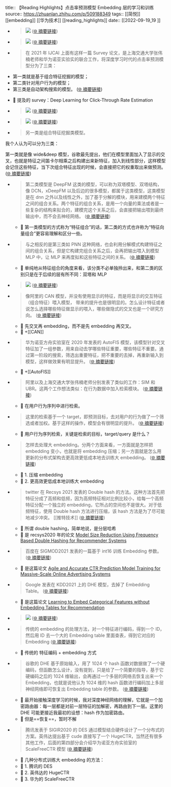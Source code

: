 title:: 【Reading Highlights】点击率预测模型 Embedding 层的学习和训练
source:: https://zhuanlan.zhihu.com/p/509188349
tags:: [[简悦]] [[embedding]]  [[华为技术]]   [[reading_highlights]]
date:: [[2022-09-19_19  ]]


- > ![](https://pic1.zhimg.com/v2-1b972b16334617ccc85a0c6e36539d9c_r.jpg)  ([🌐 摘要链接](https://zhuanlan.zhihu.com/p/509188349#js_content:~:text=https://pic1.zhimg.com/v2-1b972b16334617ccc85a0c6e36539d9c_r.jpg))

- > ![](https://pic4.zhimg.com/v2-015a9245728ff37e8932d1f08a549dcf_r.jpg)  ([🌐 摘要链接](https://zhuanlan.zhihu.com/p/509188349#js_content:~:text=https://pic4.zhimg.com/v2-015a9245728ff37e8932d1f08a549dcf_r.jpg))

- > 在 2021 年 IJCAI 上面有这样一篇 Survey 论文，是上海交通大学张伟楠老师和华为诺亚实验实的联合工作，将深度学习时代的点击率预测模型分为了三类：

*   第一类就是基于组合特征挖掘的模型；
*   第二类针对用户行为的模型；
*   第三类是自动架构搜索的模型。  ([🌐 摘要链接](https://zhuanlan.zhihu.com/p/509188349#js_content:~:text=%E5%9C%A8%202021%20%E5%B9%B4%20IJCAI%20%E4%B8%8A%E9%9D%A2%E6%9C%89%E8%BF%99%E6%A0%B7%E4%B8%80%E7%AF%87%20Survey%20%E8%AE%BA%E6%96%87%EF%BC%8C%E6%98%AF%E4%B8%8A%E6%B5%B7%E4%BA%A4%E9%80%9A%E5%A4%A7%E5%AD%A6%E5%BC%A0%E4%BC%9F%E6%A5%A0%E8%80%81%E5%B8%88%E5%92%8C%E5%8D%8E%E4%B8%BA%E8%AF%BA%E4%BA%9A%E5%AE%9E%E9%AA%8C%E5%AE%9E%E7%9A%84%E8%81%94%E5%90%88%E5%B7%A5%E4%BD%9C%EF%BC%8C%E5%B0%86%E6%B7%B1%E5%BA%A6%E5%AD%A6%E4%B9%A0%E6%97%B6%E4%BB%A3%E7%9A%84%E7%82%B9%E5%87%BB%E7%8E%87%E9%A2%84%E6%B5%8B%E6%A8%A1%E5%9E%8B%E5%88%86%E4%B8%BA%E4%BA%86%E4%B8%89%E7%B1%BB%EF%BC%9A%E7%AC%AC%E4%B8%80%E7%B1%BB%E5%B0%B1%E6%98%AF%E5%9F%BA%E4%BA%8E%E7%BB%84%E5%90%88%E7%89%B9%E5%BE%81%E6%8C%96%E6%8E%98%E7%9A%84%E6%A8%A1%E5%9E%8B%EF%BC%9B%E7%AC%AC%E4%BA%8C%E7%B1%BB%E9%92%88%E5%AF%B9%E7%94%A8%E6%88%B7%E8%A1%8C%E4%B8%BA%E7%9A%84%E6%A8%A1%E5%9E%8B%EF%BC%9B%E7%AC%AC%E4%B8%89%E7%B1%BB%E6%98%AF%E8%87%AA%E5%8A%A8%E6%9E%B6%E6%9E%84%E6%90%9C%E7%B4%A2%E7%9A%84%E6%A8%A1%E5%9E%8B%E3%80%82))
  - 📝 提及的 survey：Deep Learning for Click-Through Rate Estimation

- > ![](https://pic1.zhimg.com/v2-fa70ca1c0fe329e26e331401abdac828_r.jpg)  ([🌐 摘要链接](https://zhuanlan.zhihu.com/p/509188349#js_content:~:text=https://pic1.zhimg.com/v2-fa70ca1c0fe329e26e331401abdac828_r.jpg))

- > ![](https://pic2.zhimg.com/v2-c902c0cbf0edbffa7ca1cc9a3c4229a9_r.jpg)  ([🌐 摘要链接](https://zhuanlan.zhihu.com/p/509188349#js_content:~:text=https://pic2.zhimg.com/v2-c902c0cbf0edbffa7ca1cc9a3c4229a9_r.jpg))

- > 另一类是组合特征挖掘类模型。

我个人认为可以分为三类：

第一类就是像 wide&deep 模型，谷歌最先提出，他们在模型里面加入了显示的交叉，也就是特征之间笛卡尔相乘之后构建出来新特征，加入到线性部分，这样模型会记住这些特征，当下次组合特征出现的时候，会直接把它的权重取出来做预测。  ([🌐 摘要链接](https://zhuanlan.zhihu.com/p/509188349#js_content:~:text=%E5%8F%A6%E4%B8%80%E7%B1%BB%E6%98%AF%E7%BB%84%E5%90%88%E7%89%B9%E5%BE%81%E6%8C%96%E6%8E%98%E7%B1%BB%E6%A8%A1%E5%9E%8B%E3%80%82%E6%88%91%E4%B8%AA%E4%BA%BA%E8%AE%A4%E4%B8%BA%E5%8F%AF%E4%BB%A5%E5%88%86%E4%B8%BA%E4%B8%89%E7%B1%BB%EF%BC%9A%E7%AC%AC%E4%B8%80%E7%B1%BB%E5%B0%B1%E6%98%AF%E5%83%8F%20wide&deep%20%E6%A8%A1%E5%9E%8B%EF%BC%8C%E8%B0%B7%E6%AD%8C%E6%9C%80%E5%85%88%E6%8F%90%E5%87%BA%EF%BC%8C%E4%BB%96%E4%BB%AC%E5%9C%A8%E6%A8%A1%E5%9E%8B%E9%87%8C%E9%9D%A2%E5%8A%A0%E5%85%A5%E4%BA%86%E6%98%BE%E7%A4%BA%E7%9A%84%E4%BA%A4%E5%8F%89%EF%BC%8C%E4%B9%9F%E5%B0%B1%E6%98%AF%E7%89%B9%E5%BE%81%E4%B9%8B%E9%97%B4%E7%AC%9B%E5%8D%A1%E5%B0%94%E7%9B%B8%E4%B9%98%E4%B9%8B%E5%90%8E%E6%9E%84%E5%BB%BA%E5%87%BA%E6%9D%A5%E6%96%B0%E7%89%B9%E5%BE%81%EF%BC%8C%E5%8A%A0%E5%85%A5%E5%88%B0%E7%BA%BF%E6%80%A7%E9%83%A8%E5%88%86%EF%BC%8C%E8%BF%99%E6%A0%B7%E6%A8%A1%E5%9E%8B%E4%BC%9A%E8%AE%B0%E4%BD%8F%E8%BF%99%E4%BA%9B%E7%89%B9%E5%BE%81%EF%BC%8C%E5%BD%93%E4%B8%8B%E6%AC%A1%E7%BB%84%E5%90%88%E7%89%B9%E5%BE%81%E5%87%BA%E7%8E%B0%E7%9A%84%E6%97%B6%E5%80%99%EF%BC%8C%E4%BC%9A%E7%9B%B4%E6%8E%A5%E6%8A%8A%E5%AE%83%E7%9A%84%E6%9D%83%E9%87%8D%E5%8F%96%E5%87%BA%E6%9D%A5%E5%81%9A%E9%A2%84%E6%B5%8B%E3%80%82))

- > 第二类模型是 DeepFM 这类的模型，可以称为双塔模型、双塔结构，像 DCN，xDeepFM 以及后边的很多模型，都属于这类模型，这类模型是在 dnn 之外以及线性之外，加了基于分解的模块，用来建模两个特征之间的组合关系。两个特征的组合关系，是用一个向量的乘法或者是一些复杂的结构来拟合的，建模完这个关系之后，会直接把输出喂到最终输出中，而不会去神经网络。  ([🌐 摘要链接](https://zhuanlan.zhihu.com/p/509188349#js_content:~:text=%E7%AC%AC%E4%BA%8C%E7%B1%BB%E6%A8%A1%E5%9E%8B%E6%98%AF%20DeepFM%20%E8%BF%99%E7%B1%BB%E7%9A%84%E6%A8%A1%E5%9E%8B%EF%BC%8C%E5%8F%AF%E4%BB%A5%E7%A7%B0%E4%B8%BA%E5%8F%8C%E5%A1%94%E6%A8%A1%E5%9E%8B%E3%80%81%E5%8F%8C%E5%A1%94%E7%BB%93%E6%9E%84%EF%BC%8C%E5%83%8F%20DCN%EF%BC%8CxDeepFM%20%E4%BB%A5%E5%8F%8A%E5%90%8E%E8%BE%B9%E7%9A%84%E5%BE%88%E5%A4%9A%E6%A8%A1%E5%9E%8B%EF%BC%8C%E9%83%BD%E5%B1%9E%E4%BA%8E%E8%BF%99%E7%B1%BB%E6%A8%A1%E5%9E%8B%EF%BC%8C%E8%BF%99%E7%B1%BB%E6%A8%A1%E5%9E%8B%E6%98%AF%E5%9C%A8%20dnn%20%E4%B9%8B%E5%A4%96%E4%BB%A5%E5%8F%8A%E7%BA%BF%E6%80%A7%E4%B9%8B%E5%A4%96%EF%BC%8C%E5%8A%A0%E4%BA%86%E5%9F%BA%E4%BA%8E%E5%88%86%E8%A7%A3%E7%9A%84%E6%A8%A1%E5%9D%97%EF%BC%8C%E7%94%A8%E6%9D%A5%E5%BB%BA%E6%A8%A1%E4%B8%A4%E4%B8%AA%E7%89%B9%E5%BE%81%E4%B9%8B%E9%97%B4%E7%9A%84%E7%BB%84%E5%90%88%E5%85%B3%E7%B3%BB%E3%80%82%E4%B8%A4%E4%B8%AA%E7%89%B9%E5%BE%81%E7%9A%84%E7%BB%84%E5%90%88%E5%85%B3%E7%B3%BB%EF%BC%8C%E6%98%AF%E7%94%A8%E4%B8%80%E4%B8%AA%E5%90%91%E9%87%8F%E7%9A%84%E4%B9%98%E6%B3%95%E6%88%96%E8%80%85%E6%98%AF%E4%B8%80%E4%BA%9B%E5%A4%8D%E6%9D%82%E7%9A%84%E7%BB%93%E6%9E%84%E6%9D%A5%E6%8B%9F%E5%90%88%E7%9A%84%EF%BC%8C%E5%BB%BA%E6%A8%A1%E5%AE%8C%E8%BF%99%E4%B8%AA%E5%85%B3%E7%B3%BB%E4%B9%8B%E5%90%8E%EF%BC%8C%E4%BC%9A%E7%9B%B4%E6%8E%A5%E6%8A%8A%E8%BE%93%E5%87%BA%E5%96%82%E5%88%B0%E6%9C%80%E7%BB%88%E8%BE%93%E5%87%BA%E4%B8%AD%EF%BC%8C%E8%80%8C%E4%B8%8D%E4%BC%9A%E5%8E%BB%E7%A5%9E%E7%BB%8F%E7%BD%91%E7%BB%9C%E3%80%82))
  - 📝 第一类模型的方式称为“特征组合”的话，第二类的方式也许称为“特征向量组合”更容易理解和区分一些。

- > 与之相反的是第三类如 PNN 这种网络，也会利用分解模式构建特征之间的组合关系，但是它构建完组合关系之后，会再把输出喂入到模型 MLP 中，让 MLP 来再度拟和这些特征之间的关系。  ([🌐 摘要链接](https://zhuanlan.zhihu.com/p/509188349#js_content:~:text=%E4%B8%8E%E4%B9%8B%E7%9B%B8%E5%8F%8D%E7%9A%84%E6%98%AF%E7%AC%AC%E4%B8%89%E7%B1%BB%E5%A6%82%20PNN%20%E8%BF%99%E7%A7%8D%E7%BD%91%E7%BB%9C%EF%BC%8C%E4%B9%9F%E4%BC%9A%E5%88%A9%E7%94%A8%E5%88%86%E8%A7%A3%E6%A8%A1%E5%BC%8F%E6%9E%84%E5%BB%BA%E7%89%B9%E5%BE%81%E4%B9%8B%E9%97%B4%E7%9A%84%E7%BB%84%E5%90%88%E5%85%B3%E7%B3%BB%EF%BC%8C%E4%BD%86%E6%98%AF%E5%AE%83%E6%9E%84%E5%BB%BA%E5%AE%8C%E7%BB%84%E5%90%88%E5%85%B3%E7%B3%BB%E4%B9%8B%E5%90%8E%EF%BC%8C%E4%BC%9A%E5%86%8D%E6%8A%8A%E8%BE%93%E5%87%BA%E5%96%82%E5%85%A5%E5%88%B0%E6%A8%A1%E5%9E%8B%20MLP%20%E4%B8%AD%EF%BC%8C%E8%AE%A9%20MLP%20%E6%9D%A5%E5%86%8D%E5%BA%A6%E6%8B%9F%E5%92%8C%E8%BF%99%E4%BA%9B%E7%89%B9%E5%BE%81%E4%B9%8B%E9%97%B4%E7%9A%84%E5%85%B3%E7%B3%BB%E3%80%82))
  - 📝 单纯地从特征组合的角度来看，该分类不必单独拎出来，和第二类的区别只是在于后续的层有所不同：双塔和 MLP

- > ![](https://pic2.zhimg.com/v2-baadda67104d650555919182064bf121_r.jpg)  ([🌐 摘要链接](https://zhuanlan.zhihu.com/p/509188349#js_content:~:text=https://pic2.zhimg.com/v2-baadda67104d650555919182064bf121_r.jpg))

- > 像阿里的 CAN 模型，并没有使用显示的特征，而是将显示的交互特征（组合特征）喂入模型， 带来的提升也是很明显的。怎么设计特征或者说怎么选择哪些特征做显示的喂入，哪些做隐式的交叉也是一个研究方向。  ([🌐 摘要链接](https://zhuanlan.zhihu.com/p/509188349#js_content:~:text=%E5%83%8F%E9%98%BF%E9%87%8C%E7%9A%84%20CAN%20%E6%A8%A1%E5%9E%8B%EF%BC%8C%E5%B9%B6%E6%B2%A1%E6%9C%89%E4%BD%BF%E7%94%A8%E6%98%BE%E7%A4%BA%E7%9A%84%E7%89%B9%E5%BE%81%EF%BC%8C%E8%80%8C%E6%98%AF%E5%B0%86%E6%98%BE%E7%A4%BA%E7%9A%84%E4%BA%A4%E4%BA%92%E7%89%B9%E5%BE%81%EF%BC%88%E7%BB%84%E5%90%88%E7%89%B9%E5%BE%81%EF%BC%89%E5%96%82%E5%85%A5%E6%A8%A1%E5%9E%8B%EF%BC%8C%20%E5%B8%A6%E6%9D%A5%E7%9A%84%E6%8F%90%E5%8D%87%E4%B9%9F%E6%98%AF%E5%BE%88%E6%98%8E%E6%98%BE%E7%9A%84%E3%80%82%E6%80%8E%E4%B9%88%E8%AE%BE%E8%AE%A1%E7%89%B9%E5%BE%81%E6%88%96%E8%80%85%E8%AF%B4%E6%80%8E%E4%B9%88%E9%80%89%E6%8B%A9%E5%93%AA%E4%BA%9B%E7%89%B9%E5%BE%81%E5%81%9A%E6%98%BE%E7%A4%BA%E7%9A%84%E5%96%82%E5%85%A5%EF%BC%8C%E5%93%AA%E4%BA%9B%E5%81%9A%E9%9A%90%E5%BC%8F%E7%9A%84%E4%BA%A4%E5%8F%89%E4%B9%9F%E6%98%AF%E4%B8%80%E4%B8%AA%E7%A0%94%E7%A9%B6%E6%96%B9%E5%90%91%E3%80%82))
  - 📝 先交叉再 embedding，而不是先 embedding 再交叉。
  - 📝 +[[CAN]]

- > 华为诺亚方舟实验室在 2020 年发表的 AutoFIS 模型，该模型针对交叉特征加了一组参数，用来自动去学哪些特征重要，哪些特征不重要。通过第一阶段的搜索，筛选出重要特征，把不重要的去掉，再重新输入到模型，这样做效果有明显提升。  ([🌐 摘要链接](https://zhuanlan.zhihu.com/p/509188349#js_content:~:text=%E5%8D%8E%E4%B8%BA%E8%AF%BA%E4%BA%9A%E6%96%B9%E8%88%9F%E5%AE%9E%E9%AA%8C%E5%AE%A4%E5%9C%A8%202020%20%E5%B9%B4%E5%8F%91%E8%A1%A8%E7%9A%84%20AutoFIS%20%E6%A8%A1%E5%9E%8B%EF%BC%8C%E8%AF%A5%E6%A8%A1%E5%9E%8B%E9%92%88%E5%AF%B9%E4%BA%A4%E5%8F%89%E7%89%B9%E5%BE%81%E5%8A%A0%E4%BA%86%E4%B8%80%E7%BB%84%E5%8F%82%E6%95%B0%EF%BC%8C%E7%94%A8%E6%9D%A5%E8%87%AA%E5%8A%A8%E5%8E%BB%E5%AD%A6%E5%93%AA%E4%BA%9B%E7%89%B9%E5%BE%81%E9%87%8D%E8%A6%81%EF%BC%8C%E5%93%AA%E4%BA%9B%E7%89%B9%E5%BE%81%E4%B8%8D%E9%87%8D%E8%A6%81%E3%80%82%E9%80%9A%E8%BF%87%E7%AC%AC%E4%B8%80%E9%98%B6%E6%AE%B5%E7%9A%84%E6%90%9C%E7%B4%A2%EF%BC%8C%E7%AD%9B%E9%80%89%E5%87%BA%E9%87%8D%E8%A6%81%E7%89%B9%E5%BE%81%EF%BC%8C%E6%8A%8A%E4%B8%8D%E9%87%8D%E8%A6%81%E7%9A%84%E5%8E%BB%E6%8E%89%EF%BC%8C%E5%86%8D%E9%87%8D%E6%96%B0%E8%BE%93%E5%85%A5%E5%88%B0%E6%A8%A1%E5%9E%8B%EF%BC%8C%E8%BF%99%E6%A0%B7%E5%81%9A%E6%95%88%E6%9E%9C%E6%9C%89%E6%98%8E%E6%98%BE%E6%8F%90%E5%8D%87%E3%80%82))
  - 📝 +[[AutoFIS]]

- > 阿里以及上海交通大学张伟楠老师分别发表了类似的工作：SIM 和 UBR。这两个工作想法类似：在行为数据中加入检索模块。  ([🌐 摘要链接](https://zhuanlan.zhihu.com/p/509188349#js_content:~:text=%E9%98%BF%E9%87%8C%E4%BB%A5%E5%8F%8A%E4%B8%8A%E6%B5%B7%E4%BA%A4%E9%80%9A%E5%A4%A7%E5%AD%A6%E5%BC%A0%E4%BC%9F%E6%A5%A0%E8%80%81%E5%B8%88%E5%88%86%E5%88%AB%E5%8F%91%E8%A1%A8%E4%BA%86%E7%B1%BB%E4%BC%BC%E7%9A%84%E5%B7%A5%E4%BD%9C%EF%BC%9ASIM%20%E5%92%8C%20UBR%E3%80%82%E8%BF%99%E4%B8%A4%E4%B8%AA%E5%B7%A5%E4%BD%9C%E6%83%B3%E6%B3%95%E7%B1%BB%E4%BC%BC%EF%BC%9A%E5%9C%A8%E8%A1%8C%E4%B8%BA%E6%95%B0%E6%8D%AE%E4%B8%AD%E5%8A%A0%E5%85%A5%E6%A3%80%E7%B4%A2%E6%A8%A1%E5%9D%97%E3%80%82))
  - 📝 在用户行为序列中进行检索。

- > 这里的检索基于一个 target，即预测目标，去对用户的行为做了一个筛选或者加权。基于这样的操作，模型会有很明显的提升。  ([🌐 摘要链接](https://zhuanlan.zhihu.com/p/509188349#js_content:~:text=%E8%BF%99%E9%87%8C%E7%9A%84%E6%A3%80%E7%B4%A2%E5%9F%BA%E4%BA%8E%E4%B8%80%E4%B8%AA%20target%EF%BC%8C%E5%8D%B3%E9%A2%84%E6%B5%8B%E7%9B%AE%E6%A0%87%EF%BC%8C%E5%8E%BB%E5%AF%B9%E7%94%A8%E6%88%B7%E7%9A%84%E8%A1%8C%E4%B8%BA%E5%81%9A%E4%BA%86%E4%B8%80%E4%B8%AA%E7%AD%9B%E9%80%89%E6%88%96%E8%80%85%E5%8A%A0%E6%9D%83%E3%80%82%E5%9F%BA%E4%BA%8E%E8%BF%99%E6%A0%B7%E7%9A%84%E6%93%8D%E4%BD%9C%EF%BC%8C%E6%A8%A1%E5%9E%8B%E4%BC%9A%E6%9C%89%E5%BE%88%E6%98%8E%E6%98%BE%E7%9A%84%E6%8F%90%E5%8D%87%E3%80%82))
  - 📝 用户行为序列检索，关键是检索的目标，target/query 是什么？

- > 怎样去处理大 embedding。分两个方面来看，一方面就是怎样把 embedding 变小，也就是将 embedding 压缩；另一方面就是怎么用更新的分布式架构去更高效更低成本地去训练大 embedding。  ([🌐 摘要链接](https://zhuanlan.zhihu.com/p/509188349#js_content:~:text=%E6%80%8E%E6%A0%B7%E5%8E%BB%E5%A4%84%E7%90%86%E5%A4%A7%20embedding%E3%80%82%E5%88%86%E4%B8%A4%E4%B8%AA%E6%96%B9%E9%9D%A2%E6%9D%A5%E7%9C%8B%EF%BC%8C%E4%B8%80%E6%96%B9%E9%9D%A2%E5%B0%B1%E6%98%AF%E6%80%8E%E6%A0%B7%E6%8A%8A%20embedding%20%E5%8F%98%E5%B0%8F%EF%BC%8C%E4%B9%9F%E5%B0%B1%E6%98%AF%E5%B0%86%20embedding%20%E5%8E%8B%E7%BC%A9%EF%BC%9B%E5%8F%A6%E4%B8%80%E6%96%B9%E9%9D%A2%E5%B0%B1%E6%98%AF%E6%80%8E%E4%B9%88%E7%94%A8%E6%9B%B4%E6%96%B0%E7%9A%84%E5%88%86%E5%B8%83%E5%BC%8F%E6%9E%B6%E6%9E%84%E5%8E%BB%E6%9B%B4%E9%AB%98%E6%95%88%E6%9B%B4%E4%BD%8E%E6%88%90%E6%9C%AC%E5%9C%B0%E5%8E%BB%E8%AE%AD%E7%BB%83%E5%A4%A7%20embedding%E3%80%82))
  - 📝 1. 压缩 embedding
  - 📝 2. 更高效更低成本地训练大 embedding

- > twitter 在 Recsys 2021 发表的 Double hash 的方法。这种方法首先把特征分成了高频和低频，因为高频特征相对比例比较小，给每一个高频特征分配一个独立的 embedding，它所占的空间也不是很大。对于低频特征，使用 Double hash 方法进行压缩，该 hash 方法是为了尽可能地减少冲突。 [[推特技术]]   ([🌐 摘要链接](https://zhuanlan.zhihu.com/p/509188349#js_content:~:text=twitter%20%E5%9C%A8%20Recsys%202021%20%E5%8F%91%E8%A1%A8%E7%9A%84%20Double%20hash%20%E7%9A%84%E6%96%B9%E6%B3%95%E3%80%82%E8%BF%99%E7%A7%8D%E6%96%B9%E6%B3%95%E9%A6%96%E5%85%88%E6%8A%8A%E7%89%B9%E5%BE%81%E5%88%86%E6%88%90%E4%BA%86%E9%AB%98%E9%A2%91%E5%92%8C%E4%BD%8E%E9%A2%91%EF%BC%8C%E5%9B%A0%E4%B8%BA%E9%AB%98%E9%A2%91%E7%89%B9%E5%BE%81%E7%9B%B8%E5%AF%B9%E6%AF%94%E4%BE%8B%E6%AF%94%E8%BE%83%E5%B0%8F%EF%BC%8C%E7%BB%99%E6%AF%8F%E4%B8%80%E4%B8%AA%E9%AB%98%E9%A2%91%E7%89%B9%E5%BE%81%E5%88%86%E9%85%8D%E4%B8%80%E4%B8%AA%E7%8B%AC%E7%AB%8B%E7%9A%84%20embedding%EF%BC%8C%E5%AE%83%E6%89%80%E5%8D%A0%E7%9A%84%E7%A9%BA%E9%97%B4%E4%B9%9F%E4%B8%8D%E6%98%AF%E5%BE%88%E5%A4%A7%E3%80%82%E5%AF%B9%E4%BA%8E%E4%BD%8E%E9%A2%91%E7%89%B9%E5%BE%81%EF%BC%8C%E4%BD%BF%E7%94%A8%20Double%20hash%20%E6%96%B9%E6%B3%95%E8%BF%9B%E8%A1%8C%E5%8E%8B%E7%BC%A9%EF%BC%8C%E8%AF%A5%20hash%20%E6%96%B9%E6%B3%95%E6%98%AF%E4%B8%BA%E4%BA%86%E5%B0%BD%E5%8F%AF%E8%83%BD%E5%9C%B0%E5%87%8F%E5%B0%91%E5%86%B2%E7%AA%81%E3%80%82))
  - 📝 所谓 double hashing，简单地说，是分层哈希
  - 📝 是 recsys2020 年的论文 [Model Size Reduction Using Frequency Based Double Hashing for Recommender Systems](https://arxiv.org/pdf/2007.14523.pdf)

- > 百度在 SIGMOD2021 发表的一篇基于 int16 训练 Embedding 参数。  ([🌐 摘要链接](https://zhuanlan.zhihu.com/p/509188349#js_content:~:text=%E7%99%BE%E5%BA%A6%E5%9C%A8%20SIGMOD2021%20%E5%8F%91%E8%A1%A8%E7%9A%84%E4%B8%80%E7%AF%87%E5%9F%BA%E4%BA%8E%20int16%20%E8%AE%AD%E7%BB%83%20Embedding%20%E5%8F%82%E6%95%B0%E3%80%82))
  - 📝 是这篇论文 [Agile and Accurate CTR Prediction Model Training for Massive-Scale Online Advertising Systems](https://dl.acm.org/doi/pdf/10.1145/3448016.3457236)

- > Google 发表在 KDD2021 上的 DHE 模型，去掉了 Embedding Table。  ([🌐 摘要链接](https://zhuanlan.zhihu.com/p/509188349#js_content:~:text=Google%20%E5%8F%91%E8%A1%A8%E5%9C%A8%20KDD2021%20%E4%B8%8A%E7%9A%84%20DHE%20%E6%A8%A1%E5%9E%8B%EF%BC%8C%E5%8E%BB%E6%8E%89%E4%BA%86%20Embedding%20Table%E3%80%82))
  - 📝 是这篇论文 [Learning to Embed Categorical Features without Embedding Tables for Recommendation](https://dl.acm.org/doi/10.1145/3447548.3467304)

- > ![](https://pic3.zhimg.com/v2-eb6fddd686c3efe7f3309674f97b9fbe_r.jpg)  ([🌐 摘要链接](https://zhuanlan.zhihu.com/p/509188349#js_content:~:text=https://pic3.zhimg.com/v2-eb6fddd686c3efe7f3309674f97b9fbe_r.jpg))

- > 传统的 embedding 的处理方法，对一个特征进行编码，得到一个 ID，然后用 ID 去一个大的 Embedding table 里面查表，得到它对应的 Embedding  ([🌐 摘要链接](https://zhuanlan.zhihu.com/p/509188349#js_content:~:text=%E4%BC%A0%E7%BB%9F%E7%9A%84%20embedding%20%E7%9A%84%E5%A4%84%E7%90%86%E6%96%B9%E6%B3%95%EF%BC%8C%E5%AF%B9%E4%B8%80%E4%B8%AA%E7%89%B9%E5%BE%81%E8%BF%9B%E8%A1%8C%E7%BC%96%E7%A0%81%EF%BC%8C%E5%BE%97%E5%88%B0%E4%B8%80%E4%B8%AA%20ID%EF%BC%8C%E7%84%B6%E5%90%8E%E7%94%A8%20ID%20%E5%8E%BB%E4%B8%80%E4%B8%AA%E5%A4%A7%E7%9A%84%20Embedding%20table%20%E9%87%8C%E9%9D%A2%E6%9F%A5%E8%A1%A8%EF%BC%8C%E5%BE%97%E5%88%B0%E5%AE%83%E5%AF%B9%E5%BA%94%E7%9A%84%20Embedding))
  - 📝 传统的 特征编码 + embedding 方式

- > 谷歌的 DHE 基于原始输入，用了 1024 个 hash 函数对数据做了一个硬编码，但函数怎么设计，没有提到，只是给了一个简要的指导，基于它硬编码之后的 1024 维输出，会再通过一个多层的网络去恢复出来一个 Embedding，也就是说他认为 1024 维的 hash 函数进行编码加上多层神经网络即可恢复出 Embedding table 的参数。  ([🌐 摘要链接](https://zhuanlan.zhihu.com/p/509188349#js_content:~:text=%E8%B0%B7%E6%AD%8C%E7%9A%84%20DHE%20%E5%9F%BA%E4%BA%8E%E5%8E%9F%E5%A7%8B%E8%BE%93%E5%85%A5%EF%BC%8C%E7%94%A8%E4%BA%86%201024%20%E4%B8%AA%20hash%20%E5%87%BD%E6%95%B0%E5%AF%B9%E6%95%B0%E6%8D%AE%E5%81%9A%E4%BA%86%E4%B8%80%E4%B8%AA%E7%A1%AC%E7%BC%96%E7%A0%81%EF%BC%8C%E4%BD%86%E5%87%BD%E6%95%B0%E6%80%8E%E4%B9%88%E8%AE%BE%E8%AE%A1%EF%BC%8C%E6%B2%A1%E6%9C%89%E6%8F%90%E5%88%B0%EF%BC%8C%E5%8F%AA%E6%98%AF%E7%BB%99%E4%BA%86%E4%B8%80%E4%B8%AA%E7%AE%80%E8%A6%81%E7%9A%84%E6%8C%87%E5%AF%BC%EF%BC%8C%E5%9F%BA%E4%BA%8E%E5%AE%83%E7%A1%AC%E7%BC%96%E7%A0%81%E4%B9%8B%E5%90%8E%E7%9A%84%201024%20%E7%BB%B4%E8%BE%93%E5%87%BA%EF%BC%8C%E4%BC%9A%E5%86%8D%E9%80%9A%E8%BF%87%E4%B8%80%E4%B8%AA%E5%A4%9A%E5%B1%82%E7%9A%84%E7%BD%91%E7%BB%9C%E5%8E%BB%E6%81%A2%E5%A4%8D%E5%87%BA%E6%9D%A5%E4%B8%80%E4%B8%AA%20Embedding%EF%BC%8C%E4%B9%9F%E5%B0%B1%E6%98%AF%E8%AF%B4%E4%BB%96%E8%AE%A4%E4%B8%BA%201024%20%E7%BB%B4%E7%9A%84%20hash%20%E5%87%BD%E6%95%B0%E8%BF%9B%E8%A1%8C%E7%BC%96%E7%A0%81%E5%8A%A0%E4%B8%8A%E5%A4%9A%E5%B1%82%E7%A5%9E%E7%BB%8F%E7%BD%91%E7%BB%9C%E5%8D%B3%E5%8F%AF%E6%81%A2%E5%A4%8D%E5%87%BA%20Embedding%20table%20%E7%9A%84%E5%8F%82%E6%95%B0%E3%80%82))
  - 📝 最开始接触深度学习的时候，我对深度神经网络的理解，它就是一个加密路由器：每一层都是对前一层特征的加解密，再路由到下一层。这里的 DHE 可能更接近我最初的设想：hash 作为加密路由。
  - 📝 但是==恢复==，暂时不解

- > 腾讯发表于 SIGIR2020 的 DES 通过模型结合硬件设计了一个分布式的方案。英伟达提出基于 cude 直接写了一个 HugeCTR，当然还有很多其他工作，后面的第四部分会介绍华为诺亚方舟实验室的 ScaleFreeCTR 模型  ([🌐 摘要链接](https://zhuanlan.zhihu.com/p/509188349#js_content:~:text=%E8%85%BE%E8%AE%AF%E5%8F%91%E8%A1%A8%E4%BA%8E%20SIGIR2020%20%E7%9A%84%20DES%20%E9%80%9A%E8%BF%87%E6%A8%A1%E5%9E%8B%E7%BB%93%E5%90%88%E7%A1%AC%E4%BB%B6%E8%AE%BE%E8%AE%A1%E4%BA%86%E4%B8%80%E4%B8%AA%E5%88%86%E5%B8%83%E5%BC%8F%E7%9A%84%E6%96%B9%E6%A1%88%E3%80%82%E8%8B%B1%E4%BC%9F%E8%BE%BE%E6%8F%90%E5%87%BA%E5%9F%BA%E4%BA%8E%20cude%20%E7%9B%B4%E6%8E%A5%E5%86%99%E4%BA%86%E4%B8%80%E4%B8%AA%20HugeCTR%EF%BC%8C%E5%BD%93%E7%84%B6%E8%BF%98%E6%9C%89%E5%BE%88%E5%A4%9A%E5%85%B6%E4%BB%96%E5%B7%A5%E4%BD%9C%EF%BC%8C%E5%90%8E%E9%9D%A2%E7%9A%84%E7%AC%AC%E5%9B%9B%E9%83%A8%E5%88%86%E4%BC%9A%E4%BB%8B%E7%BB%8D%E5%8D%8E%E4%B8%BA%E8%AF%BA%E4%BA%9A%E6%96%B9%E8%88%9F%E5%AE%9E%E9%AA%8C%E5%AE%A4%E7%9A%84%20ScaleFreeCTR%20%E6%A8%A1%E5%9E%8B))
  - 📝 几种分布式训练大 embedding 的方法：
  - 📝 1. 腾讯的 DES
  - 📝 2. 英伟达的 HugeCTR
  - 📝 3. 华为的 ScaleFreeCTR

